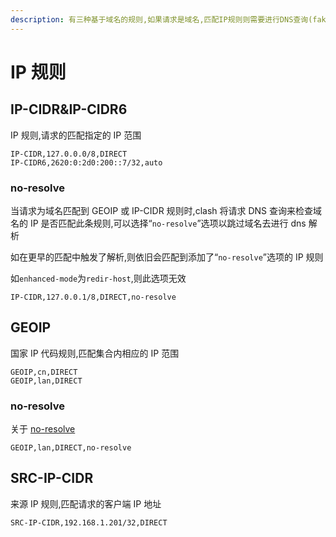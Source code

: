 ```yaml
---
description: 有三种基于域名的规则,如果请求是域名,匹配IP规则则需要进行DNS查询(fake-ip)
---
```


# IP 规则

## **IP-CIDR&IP-CIDR6**

IP 规则,请求的匹配指定的 IP 范围

```
IP-CIDR,127.0.0.0/8,DIRECT
IP-CIDR6,2620:0:2d0:200::7/32,auto
```

### **no-resolve**

当请求为域名匹配到 GEOIP 或 IP-CIDR 规则时,clash 将请求 DNS 查询来检查域名的 IP 是否匹配此条规则,可以选择“`no-resolve`”选项以跳过域名去进行 dns 解析

如在更早的匹配中触发了解析,则依旧会匹配到添加了“`no-resolve`”选项的 IP 规则

如`enhanced-mode`为`redir-host`,则此选项无效

```
IP-CIDR,127.0.0.1/8,DIRECT,no-resolve
```

## **GEOIP**

国家 IP 代码规则,匹配集合内相应的 IP 范围

```
GEOIP,cn,DIRECT
GEOIP,lan,DIRECT
```

### **no-resolve**

关于 [no-resolve](ipcidr.md#no-resolve)

```
GEOIP,lan,DIRECT,no-resolve
```

## **SRC-IP-CIDR**

来源 IP 规则,匹配请求的客户端 IP 地址

```
SRC-IP-CIDR,192.168.1.201/32,DIRECT
```

